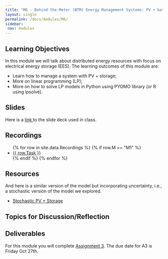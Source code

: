 ```yaml
---
title: "M6 - Behind-the-Meter (BTM) Energy Management Systems: PV + battery"
layout: single
permalink: /docs/modules/M6/
sidebar:
 nav: modules
---
```


## Learning Objectives

In this module we will talk about distributed energy resources with focus on electrical energy storage (EES). The learning outcomes of this module are:

* Learn how to manage a system with PV + storage;
* More on linear programming (LP);
* More on how to solve LP models in Python using PYOMO library (or R using lpsolve).

## Slides

Here is a <a href="/docs/modules/PPTS/PSE_M6_DER_StorageManagement.pdf" > link </a> to the slide deck used in class.


## Recordings
  <ul>
  {% for row in site.data.Recordings %}
  {% if row.M == "M1" %}
  <li> <a href="{{ row.link }}" target="_blank">{{ row.Task }}</a></li>
  {% endif %}
  {% endfor %}
  </ul>


## Resources

And here is a similar version of the model but incorporating uncertainty, i.e., a stochastic version of the model we explored.

* <a href="/docs/modules/readings/M6_PVStorage_Stochastic.pdf" > Stochastic PV + Storage </a>


## Topics for Discussion/Reflection



## Deliverables

For this module you will complete [Assignment 3](). The due date for A3 is Friday Oct 27th.
